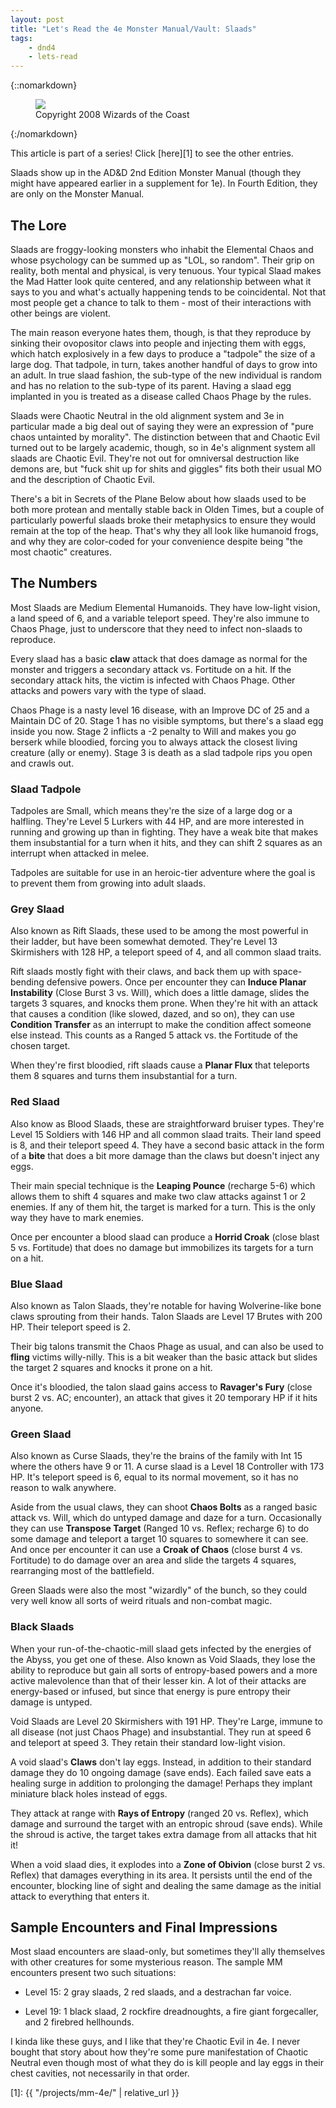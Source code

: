 ```yaml
---
layout: post
title: "Let's Read the 4e Monster Manual/Vault: Slaads"
tags:
    - dnd4
    - lets-read
---
```


{::nomarkdown}
<figure class="center">
  <img src="{{ "/assets/wir-mm-4e-slaad.png" | absolute_url }}"/>
  <figcaption>
    Copyright 2008 Wizards of the Coast
  </figcaption>
</figure>
{:/nomarkdown}

This article is part of a series! Click [here][1] to see the other entries.

Slaads show up in the AD&D 2nd Edition Monster Manual (though they might have
appeared earlier in a supplement for 1e). In Fourth Edition, they are only on
the Monster Manual.

## The Lore

Slaads are froggy-looking monsters who inhabit the Elemental Chaos and whose
psychology can be summed up as "LOL, so random". Their grip on reality, both
mental and physical, is very tenuous. Your typical Slaad makes the Mad Hatter
look quite centered, and any relationship between what it says to you and what's
actually happening tends to be coincidental. Not that most people get a chance
to talk to them - most of their interactions with other beings are violent.

The main reason everyone hates them, though, is that they reproduce by sinking
their ovopositor claws into people and injecting them with eggs, which hatch
explosively in a few days to produce a "tadpole" the size of a large dog. That
tadpole, in turn, takes another handful of days to grow into an adult. In true
slaad fashion, the sub-type of the new individual is random and has no relation
to the sub-type of its parent. Having a slaad egg implanted in you is treated as
a disease called Chaos Phage by the rules.

Slaads were Chaotic Neutral in the old alignment system and 3e in particular
made a big deal out of saying they were an expression of "pure chaos untainted
by morality". The distinction between that and Chaotic Evil turned out to be
largely academic, though, so in 4e's alignment system all slaads are Chaotic
Evil. They're not out for omniversal destruction like demons are, but "fuck shit
up for shits and giggles" fits both their usual MO and the description of
Chaotic Evil.

There's a bit in Secrets of the Plane Below about how slaads used to be both
more protean and mentally stable back in Olden Times, but a couple of
particularly powerful slaads broke their metaphysics to ensure they would remain
at the top of the heap. That's why they all look like humanoid frogs, and why
they are color-coded for your convenience despite being "the most chaotic"
creatures.

## The Numbers

Most Slaads are Medium Elemental Humanoids. They have low-light vision, a land
speed of 6, and a variable teleport speed. They're also immune to Chaos Phage,
just to underscore that they need to infect non-slaads to reproduce.

Every slaad has a basic **claw** attack that does damage as normal for the
monster and triggers a secondary attack vs. Fortitude on a hit. If the secondary
attack hits, the victim is infected with Chaos Phage. Other attacks and powers
vary with the type of slaad.

Chaos Phage is a nasty level 16 disease, with an Improve DC of 25 and a Maintain
DC of 20. Stage 1 has no visible symptoms, but there's a slaad egg inside you
now. Stage 2 inflicts a -2 penalty to Will and makes you go berserk while
bloodied, forcing you to always attack the closest living creature (ally or
enemy). Stage 3 is death as a slad tadpole rips you open and crawls out.

### Slaad Tadpole

Tadpoles are Small, which means they're the size of a large dog or a
halfling. They're Level 5 Lurkers with 44 HP, and are more interested in running
and growing up than in fighting. They have a weak bite that makes them
insubstantial for a turn when it hits, and they can shift 2 squares as an
interrupt when attacked in melee.

Tadpoles are suitable for use in an heroic-tier adventure where the goal is to
prevent them from growing into adult slaads.

### Grey Slaad

Also known as Rift Slaads, these used to be among the most powerful in their
ladder, but have been somewhat demoted. They're Level 13 Skirmishers with 128
HP, a teleport speed of 4, and all common slaad traits.

Rift slaads mostly fight with their claws, and back them up with space-bending
defensive powers. Once per encounter they can **Induce Planar Instability**
(Close Burst 3 vs. Will), which does a little damage, slides the targets 3
squares, and knocks them prone. When they're hit with an attack that causes a
condition (like slowed, dazed, and so on), they can use **Condition Transfer**
as an interrupt to make the condition affect someone else instead. This counts
as a Ranged 5 attack vs. the Fortitude of the chosen target.

When they're first bloodied, rift slaads cause a **Planar Flux** that teleports
them 8 squares and turns them insubstantial for a turn.

### Red Slaad

Also know as Blood Slaads, these are straightforward bruiser types. They're
Level 15 Soldiers with 146 HP and all common slaad traits. Their land speed is
8, and their teleport speed 4. They have a second basic attack in the form of a
**bite** that does a bit more damage than the claws but doesn't inject any eggs.

Their main special technique is the **Leaping Pounce** (recharge 5-6) which
allows them to shift 4 squares and make two claw attacks against 1 or 2
enemies. If any of them hit, the target is marked for a turn. This is the only
way they have to mark enemies.

Once per encounter a blood slaad can produce a **Horrid Croak** (close blast 5
vs. Fortitude) that does no damage but immobilizes its targets for a turn on a
hit.

### Blue Slaad

Also known as Talon Slaads, they're notable for having Wolverine-like bone claws
sprouting from their hands. Talon Slaads are Level 17 Brutes with 200 HP. Their
teleport speed is 2.

Their big talons transmit the Chaos Phage as usual, and can also be used to
**fling** victims willy-nilly. This is a bit weaker than the basic attack but
slides the target 2 squares and knocks it prone on a hit.

Once it's bloodied, the talon slaad gains access to **Ravager's Fury** (close
burst 2 vs. AC; encounter), an attack that gives it 20 temporary HP if it hits
anyone.

### Green Slaad

Also known as Curse Slaads, they're the brains of the family with Int 15 where
the others have 9 or 11. A curse slaad is a Level 18 Controller with 173
HP. It's teleport speed is 6, equal to its normal movement, so it has no reason
to walk anywhere.

Aside from the usual claws, they can shoot **Chaos Bolts** as a ranged basic
attack vs. Will, which do untyped damage and daze for a turn. Occasionally they
can use **Transpose Target** (Ranged 10 vs. Reflex; recharge 6) to do some
damage and teleport a target 10 squares to somewhere it can see. And once per
encounter it can use a **Croak of Chaos** (close burst 4 vs. Fortitude) to do
damage over an area and slide the targets 4 squares, rearranging most of the
battlefield.

Green Slaads were also the most "wizardly" of the bunch, so they could very well
know all sorts of weird rituals and non-combat magic.

### Black Slaads

When your run-of-the-chaotic-mill slaad gets infected by the energies of the
Abyss, you get one of these. Also known as Void Slaads, they lose the ability to
reproduce but gain all sorts of entropy-based powers and a more active
malevolence than that of their lesser kin. A lot of their attacks are
energy-based or infused, but since that energy is pure entropy their damage is
untyped.

Void Slaads are Level 20 Skirmishers with 191 HP. They're Large, immune to all
disease (not just Chaos Phage) and insubstantial. They run at speed 6 and
teleport at speed 3. They retain their standard low-light vision.

A void slaad's **Claws** don't lay eggs. Instead, in addition to their standard
damage they do 10 ongoing damage (save ends). Each failed save eats a healing
surge in addition to prolonging the damage! Perhaps they implant miniature black
holes instead of eggs.

They attack at range with **Rays of Entropy** (ranged 20 vs. Reflex), which
damage and surround the target with an entropic shroud (save ends). While the
shroud is active, the target takes extra damage from all attacks that hit it!

When a void slaad dies, it explodes into a **Zone of Obivion** (close burst 2
vs. Reflex) that damages everything in its area. It persists until the end of
the encounter, blocking line of sight and dealing the same damage as the initial
attack to everything that enters it.

## Sample Encounters and Final Impressions

Most slaad encounters are slaad-only, but sometimes they'll ally themselves with
other creatures for some mysterious reason. The sample MM encounters present two
such situations:

- Level 15: 2 gray slaads, 2 red slaads, and a destrachan far voice.

- Level 19: 1 black slaad, 2 rockfire dreadnoughts, a fire giant forgecaller,
  and 2 firebred hellhounds.

I kinda like these guys, and I like that they're Chaotic Evil in 4e. I never
bought that story about how they're some pure manifestation of Chaotic Neutral
even though most of what they do is kill people and lay eggs in their chest
cavities, not necessarily in that order.

[1]: {{ "/projects/mm-4e/" | relative_url }}
